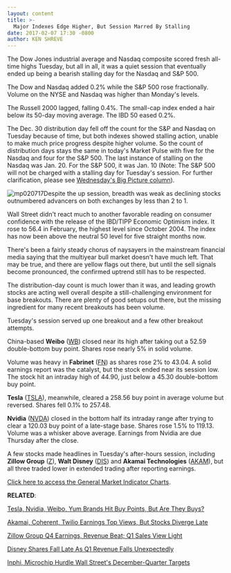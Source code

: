 ```yaml
---
layout: content
title: >-
  Major Indexes Edge Higher, But Session Marred By Stalling
date: 2017-02-07 17:30 -0800
author: KEN SHREVE
---
```









The Dow Jones industrial average and Nasdaq composite scored fresh all-time highs Tuesday, but all in all, it was a quiet session that eventually ended up being a bearish stalling day for the Nasdaq and S&P 500.


The Dow and Nasdaq added 0.2% while the S&P 500 rose fractionally. Volume on the NYSE and Nasdaq was higher than Monday's levels.


The Russell 2000 lagged, falling 0.4%. The small-cap index ended a hair below its 50-day moving average. The IBD 50 eased 0.2%.


The Dec. 30 distribution day fell off the count for the S&P and Nasdaq on Tuesday because of time, but both indexes showed stalling action, unable to make much price progress despite higher volume. So the count of distribution days stays the same in today's Market Pulse with five for the Nasdaq and four for the S&P 500. The last instance of stalling on the Nasdaq was Jan. 20. For the S&P 500, it was Jan. 10 (Note: The S&P 500 will not be charged with a stalling day for Tuesday's session. For further clarification, please see [Wednesday's Big Picture column](https://www.investors.com/market-trend/the-big-picture/stocks-edge-up-is-too-much-bullishness-bad-for-the-market/)).


![mp020717](https://www.investors.com/wp-content/uploads/2017/02/MP020717.png)Despite the up session, breadth was weak as declining stocks outnumbered advancers on both exchanges by less than 2 to 1.


Wall Street didn't react much to another favorable reading on consumer confidence with the release of the IBD/TIPP Economic Optimism index. It rose to 56.4 in February, the highest level since October 2004. The index has now been above the neutral 50 level for five straight months now.


There's been a fairly steady chorus of naysayers in the mainstream financial media saying that the multiyear bull market doesn't have much left. That may be true, and there are yellow flags out there, but until the sell signals become pronounced, the confirmed uptrend still has to be respected.


The distribution-day count is much lower than it was, and leading growth stocks are acting well overall despite a still-challenging environment for base breakouts. There are plenty of good setups out there, but the missing ingredient for many recent breakouts has been volume.


Tuesday's session served up one breakout and a few other breakout attempts.


China-based **Weibo** ([WB](https://research.investors.com/quote.aspx?symbol=WB)) closed near its high after taking out a 52.59 double-bottom buy point. Shares rose nearly 5% in solid volume.


Volume was heavy in **Fabrinet** ([FN](https://research.investors.com/quote.aspx?symbol=FN)) as shares rose 2% to 43.04. A solid earnings report was the catalyst, but the stock ended near its session low. The stock hit an intraday high of 44.90, just below a 45.30 double-bottom buy point.


 **Tesla** ([TSLA](https://research.investors.com/quote.aspx?symbol=TSLA)), meanwhile, cleared a 258.56 buy point in average volume but reversed. Shares fell 0.1% to 257.48.


**Nvidia** ([NVDA](https://research.investors.com/quote.aspx?symbol=NVDA)) closed in the bottom half its intraday range after trying to clear a 120.03 buy point of a late-stage base. Shares rose 1.5% to 119.13. Volume was a whisker above average. Earnings from Nvidia are due Thursday after the close.


A few stocks made headlines in Tuesday's after-hours session, including **Zillow Group** ([Z](https://research.investors.com/quote.aspx?symbol=Z)), **Walt Disney** ([DIS](https://research.investors.com/quote.aspx?symbol=DIS)) and **Akamai Technologies** ([AKAM](https://research.investors.com/quote.aspx?symbol=AKAM)), but all three traded lower in extended trading after reporting earnings.


[Click here to access the General Market Indicator Charts](https://www.investors.com/wp-content/uploads/2017/02/IBD0702152502GMI.pdf).


**RELATED**:


[Tesla, Nvidia, Weibo, Yum Brands Hit Buy Points, But Are They Buys?](https://www.investors.com/news/technology/tesla-nvidia-weibo-yum-brands-hit-buy-points-but-are-they-buys/)


[Akamai, Coherent, Twilio Earnings Top Views, But Stocks Diverge Late](https://www.investors.com/news/technology/akamai-coherent-twilio-earnings-top-views-but-stocks-diverge-late/)


[Zillow Group Q4 Earnings, Revenue Beat; Q1 Sales View Light](https://www.investors.com/news/technology/zillow-group-q4-earnings-what-to-expect-amid-interest-rate-hikes/)


[Disney Shares Fall Late As Q1 Revenue Falls Unexpectedly](https://www.investors.com/news/disney-reports-after-the-close-tuesday-heres-what-to-look-for/)


[Inphi, Microchip Hurdle Wall Street's December-Quarter Targets](https://www.investors.com/news/technology/inphi-microchip-hurdle-wall-streets-december-quarter-targets/)




